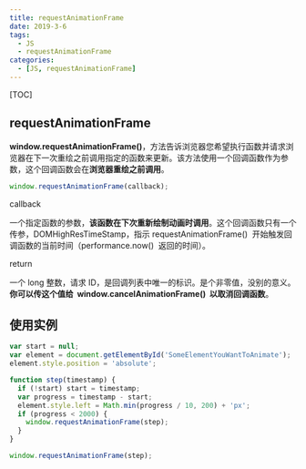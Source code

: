 ```yaml
---
title: requestAnimationFrame
date: 2019-3-6
tags:
  - JS
  - requestAnimationFrame
categories:
  - [JS, requestAnimationFrame]
---
```


[TOC]

## requestAnimationFrame

**window.requestAnimationFrame()**，方法告诉浏览器您希望执行函数并请求浏览器在下一次重绘之前调用指定的函数来更新。该方法使用一个回调函数作为参数，这个回调函数会在**浏览器重绘之前调用**。

```js
window.requestAnimationFrame(callback);
```

callback

一个指定函数的参数，**该函数在下次重新绘制动画时调用**。这个回调函数只有一个传参，DOMHighResTimeStamp，指示 requestAnimationFrame()  开始触发回调函数的当前时间（performance.now()  返回的时间）。

return

一个 long 整数，请求 ID，是回调列表中唯一的标识。是个非零值，没别的意义。**你可以传这个值给  window.cancelAnimationFrame()  以取消回调函数**。

## 使用实例

```js
var start = null;
var element = document.getElementById('SomeElementYouWantToAnimate');
element.style.position = 'absolute';

function step(timestamp) {
  if (!start) start = timestamp;
  var progress = timestamp - start;
  element.style.left = Math.min(progress / 10, 200) + 'px';
  if (progress < 2000) {
    window.requestAnimationFrame(step);
  }
}

window.requestAnimationFrame(step);
```

